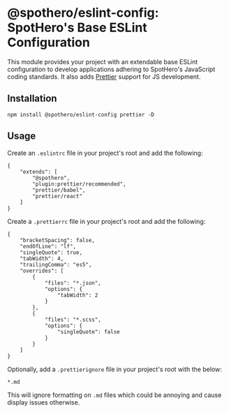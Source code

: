 # @spothero/eslint-config: SpotHero's Base ESLint Configuration
This module provides your project with an extendable base ESLint configuration to develop applications adhering to SpotHero's JavaScript coding standards. It also adds [Prettier](https://prettier.io/) support for JS development.

## Installation
`npm install @spothero/eslint-config prettier -D`

## Usage
Create an `.eslintrc` file in your project's root and add the following:
```
{
    "extends": [
        "@spothero",
        "plugin:prettier/recommended",
        "prettier/babel",
        "prettier/react"
    ]
}
```

Create a `.prettierrc` file in your project's root and add the following:
```
{
    "bracketSpacing": false,
    "endOfLine": "lf",
    "singleQuote": true,
    "tabWidth": 4,
    "trailingComma": "es5",
    "overrides": [
        {
            "files": "*.json",
            "options": {
                "tabWidth": 2
            }
        },
        {
            "files": "*.scss",
            "options": {
                "singleQuote": false
            }
        }
    ]
}
```

Optionally, add a `.prettierignore` file in your project's root with the below:
```
*.md
```

This will ignore formatting on `.md` files which could be annoying and cause display issues otherwise.
